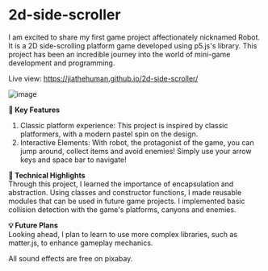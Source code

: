 # 2d-side-scroller
I am excited to share my first game project affectionately nicknamed Robot. It is a 2D side-scrolling platform game developed using p5.js's library. This project has been an incredible journey into the world of mini-game development and programming. 

Live view: https://jiathehuman.github.io/2d-side-scroller/

![image](https://github.com/jiathehuman/2d-side-scroller/assets/119103122/389f84de-32da-4a8a-a719-8b23a294e189)

**📢 Key Features**<br/>
1. Classic platform experience: This project is inspired by classic platformers, with a modern pastel spin on the design.
2. Interactive Elements: With robot, the protagonist of the game, you can jump around, collect items and avoid enemies! Simply use your arrow keys and space bar to navigate!

**🤖 Technical Highlights**<br/>
Through this project, I learned the importance of encapsulation and abstraction. Using classes and constructor functions, I made reusable modules that can be used in future game projects. I implemented basic collision detection with the game's platforms, canyons and enemies. 

**💡 Future Plans**<br/>
Looking ahead, I plan to learn to use more complex libraries, such as matter.js, to enhance gameplay mechanics.

All sound effects are free on pixabay.
